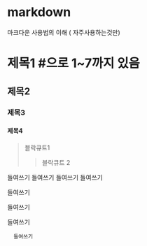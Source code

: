 # markdown
마크다운 사용법의 이해 ( 자주사용하는것만)

# 제목1 #으로 1~7까지 있음
## 제목2
### 제목3
#### 제목4

> 블락큐트1
> > 블락큐트 2

들여쓰기
 들여쓰기
  들여쓰기
 들여쓰기

들여쓰기

 들여쓰기
 
  들여쓰기
  
      들여쓰기
